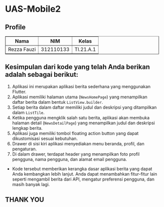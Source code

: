 # UAS-Mobile2
## Profile
<body>
    <table border="1">
        <tr>
            <th> Nama</th>
            <th>NIM</th>
            <th>Kelas</th>
        </tr>
        <tr>
            <td>Rezza Fauzi</td>
            <td>312110133</td>
            <td>TI.21.A.1</td>
        </tr>
    </table>
</body>

## Kesimpulan dari kode yang telah Anda berikan adalah sebagai berikut:
1. Aplikasi ini merupakan aplikasi berita sederhana yang menggunakan Flutter.
2. Aplikasi memiliki halaman utama (`NewsHomePage`) yang menampilkan daftar berita dalam bentuk `ListView.builder`.
3. Setiap berita dalam daftar memiliki judul dan deskripsi yang ditampilkan dalam `ListTile`.
4. Ketika pengguna mengklik salah satu berita, aplikasi akan membuka halaman detail (`NewsDetailPage`) yang menampilkan judul dan deskripsi lengkap berita.
5. Aplikasi juga memiliki tombol floating action button yang dapat dikustomisasi sesuai kebutuhan.
6. Drawer di sisi kiri aplikasi menyediakan menu beranda, profil, dan pengaturan.
7. Di dalam drawer, terdapat header yang menampilkan foto profil pengguna, nama pengguna, dan alamat email pengguna.

- Kode tersebut memberikan kerangka dasar aplikasi berita yang dapat Anda kembangkan lebih lanjut. Anda dapat menambahkan fitur-fitur lain seperti mengambil berita dari API, mengatur preferensi pengguna, dan masih banyak lagi.

## THANK YOU
